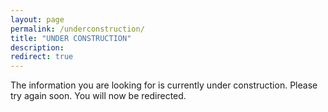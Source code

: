 ```yaml
---
layout: page
permalink: /underconstruction/
title: "UNDER CONSTRUCTION"
description:
redirect: true
---
```


The information you are looking for is currently under construction. Please try again soon. You will now be redirected.
